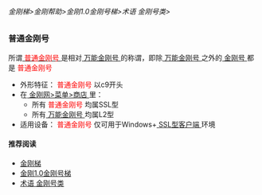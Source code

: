 ###### 金刚梯>金刚帮助>金刚1.0金刚号梯>术语 金刚号类>

### 普通金刚号
所谓[<font color="Red"> 普通金刚号 </font>](https://github.com/a2zitpro/web/blob/master/singlepurposekkid.md)是相对[ 万能金刚号 ](https://github.com/a2zitpro/web/blob/master/multipurposekkid.md)的称谓，即除[ 万能金刚号 ](https://github.com/a2zitpro/web/blob/master/multipurposekkid.md)之外的[ 金刚号 ](https://github.com/a2zitpro/web/blob/master/kkid.md)都是<font color="Red"> 普通金刚号 </font>
- 外形特征：<font color="Red"> 普通金刚号 </font>以c9开头
- 在[ 金刚网>菜单>商店 ](https://atozitpro.net/shop)里：
  - 所有<font color="Red"> 普通金刚号 </font>均属SSL型
  - 所有[ 万能金刚号 ](https://github.com/a2zitpro/web/blob/master/multipurposekkid.md)均属L2型
- 适用设备：<font color="Red"> 普通金刚号 </font>仅可用于Windows+[ SSL型客户端 ](https://github.com/a2zitpro/web/blob/master/getSSLclientapp.md)环境

#### 推荐阅读

- [金刚梯](https://github.com/a2zitpro/web/blob/master/dlb.md)
- [金刚1.0金刚号梯](https://github.com/a2zitpro/web/blob/master/list_helpkkvpn1.0.md)
- [术语 金刚号类](https://github.com/a2zitpro/web/blob/master/list_kkid.md)
